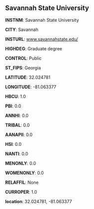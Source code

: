 
Savannah State University
---
**INSTNM**: Savannah State University

**CITY**: Savannah

**INSTURL**: www.savannahstate.edu/

**HIGHDEG**: Graduate degree

**CONTROL**: Public

**ST_FIPS**: Georgia

**LATITUDE**: 32.024781

**LONGITUDE**: -81.063377

**HBCU**: 1.0

**PBI**: 0.0

**ANNHI**: 0.0

**TRIBAL**: 0.0

**AANAPII**: 0.0

**HSI**: 0.0

**NANTI**: 0.0

**MENONLY**: 0.0

**WOMENONLY**: 0.0

**RELAFFIL**: None

**CURROPER**: 1.0

**location**: 32.024781, -81.063377